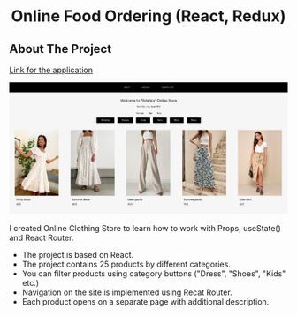 <h1 align="center">Online Food Ordering (React, Redux)</h1>

<!-- ABOUT THE PROJECT -->
## About The Project

[Link for the application](https://alesya-superfin-redux-food-ordering.netlify.app/)

![Product Name Screen Shot](https://github.com/AlesyaSuperfin/online-clothing-store/blob/main/online_clothing_store.jpg)

I created Online Clothing Store to learn how to work with Props, useState() and React Router.

* The project is based on React.
* The project contains 25 products by different categories.
* You can filter products using category buttons ("Dress", "Shoes", "Kids" etc.)
* Navigation on the site is implemented using Recat Router.
* Each product opens on a separate page with additional description.

